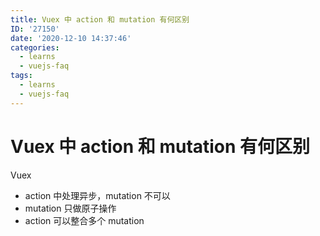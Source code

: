 ```yaml
---
title: Vuex 中 action 和 mutation 有何区别
ID: '27150'
date: '2020-12-10 14:37:46'
categories:
  - learns
  - vuejs-faq
tags:
  - learns
  - vuejs-faq
---
```


# Vuex 中 action 和 mutation 有何区别

Vuex

- action 中处理异步，mutation 不可以
- mutation 只做原子操作
- action 可以整合多个 mutation
 
 
